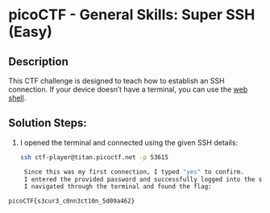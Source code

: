 
#  picoCTF - General Skills: Super SSH (Easy)

##  Description  
This CTF challenge is designed to teach how to establish an SSH connection. If your device doesn’t have a terminal, you can use the [web shell](https://webshell.picoctf.org).  

##  Solution Steps:  
1. I opened the terminal and connected using the given SSH details:  
   ```bash
   ssh ctf-player@titan.picoctf.net -p 53615

    Since this was my first connection, I typed "yes" to confirm.
    I entered the provided password and successfully logged into the server.
    I navigated through the terminal and found the flag:
 ```
picoCTF{s3cur3_c0nn3ct10n_5d09a462}
 ```
